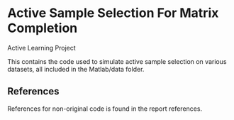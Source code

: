 Active Sample Selection For Matrix Completion
=======

Active Learning Project

This contains the code used to simulate active sample selection on various datasets, all included in the Matlab/data folder.

References
--------
References for non-original code is found in the report references. 
